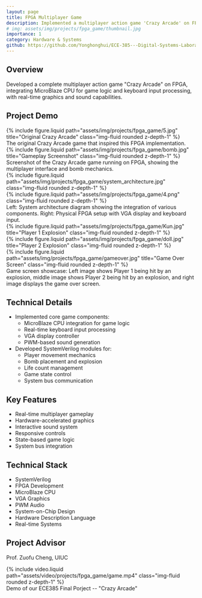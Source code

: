 ```yaml
---
layout: page
title: FPGA Multiplayer Game
description: Implemented a multiplayer action game 'Crazy Arcade' on FPGA using SystemVerilog
# img: assets/img/projects/fpga_game/thumbnail.jpg
importance: 1
category: Hardware & Systems
github: https://github.com/Yonghonghui/ECE-385---Digital-Systems-Laboratory
---
```


## Overview

Developed a complete multiplayer action game "Crazy Arcade" on FPGA, integrating MicroBlaze CPU for game logic and keyboard input processing, with real-time graphics and sound capabilities.

<!-- ## Links

<div class="repositories d-flex flex-wrap flex-md-row flex-column justify-content-between align-items-center">
  <div class="repo p-2">
    <h5 class="font-weight-bold text">GitHub Repository</h5>
    <a href="https://github.com/YourUsername/fpga-game" target="_blank">
      <i class="fab fa-github"></i> FPGA Crazy Arcade Game
    </a>
  </div>
  
  <div class="repo p-2">
    <h5 class="font-weight-bold text">Documentation</h5>
    <a href="path_to_documentation" target="_blank">
      <i class="fas fa-book"></i> Technical Docs
    </a>
  </div>
  
  <div class="repo p-2">
    <h5 class="font-weight-bold text">Live Demo</h5>
    <a href="demo_url" target="_blank">
      <i class="fas fa-play"></i> Try it out
    </a>
  </div>
</div> -->

## Project Demo

<div class="row">
    <div class="col-sm mt-3 mt-md-0">
        {% include figure.liquid path="assets/img/projects/fpga_game/5.jpg" title="Original Crazy Arcade" class="img-fluid rounded z-depth-1" %}
    </div>
</div>
<div class="caption">
    The original Crazy Arcade game that inspired this FPGA implementation.
</div>

<div class="row">
    <div class="col-sm mt-3 mt-md-0">
        {% include figure.liquid path="assets/img/projects/fpga_game/bomb.jpg" title="Gameplay Screenshot" class="img-fluid rounded z-depth-1" %}
    </div>
</div>
<div class="caption">
    Screenshot of the Crazy Arcade game running on FPGA, showing the multiplayer interface and bomb mechanics.
</div>

<div class="row">
    <div class="col-sm-6 mt-3 mt-md-0">
        {% include figure.liquid path="assets/img/projects/fpga_game/system_architecture.jpg" class="img-fluid rounded z-depth-1" %}
    </div>
    <div class="col-sm-6 mt-3 mt-md-0">
        {% include figure.liquid path="assets/img/projects/fpga_game/4.png" class="img-fluid rounded z-depth-1" %}
    </div>
</div>
<div class="caption">
    Left: System architecture diagram showing the integration of various components. Right: Physical FPGA setup with VGA display and keyboard input.
</div>

<div class="row">
    <div class="col-sm-4 mt-3 mt-md-0">
        {% include figure.liquid path="assets/img/projects/fpga_game/Kun.jpg" title="Player 1 Explosion" class="img-fluid rounded z-depth-1" %}
    </div>
    <div class="col-sm-4 mt-3 mt-md-0">
        {% include figure.liquid path="assets/img/projects/fpga_game/doll.jpg" title="Player 2 Explosion" class="img-fluid rounded z-depth-1" %}
    </div>
    <div class="col-sm-4 mt-3 mt-md-0">
        {% include figure.liquid path="assets/img/projects/fpga_game/gameover.jpg" title="Game Over Screen" class="img-fluid rounded z-depth-1" %}
    </div>
</div>
<div class="caption">
    Game screen showcase: Left image shows Player 1 being hit by an explosion, middle image shows Player 2 being hit by an explosion, and right image displays the game over screen.
</div>

## Technical Details

- Implemented core game components:
  - MicroBlaze CPU integration for game logic
  - Real-time keyboard input processing
  - VGA display controller
  - PWM-based sound generation
- Developed SystemVerilog modules for:
  - Player movement mechanics
  - Bomb placement and explosion
  - Life count management
  - Game state control
  - System bus communication

## Key Features

- Real-time multiplayer gameplay
- Hardware-accelerated graphics
- Interactive sound system
- Responsive controls
- State-based game logic
- System bus integration

## Technical Stack

- SystemVerilog
- FPGA Development
- MicroBlaze CPU
- VGA Graphics
- PWM Audio
- System-on-Chip Design
- Hardware Description Language
- Real-time Systems

## Project Advisor
Prof. Zuofu Cheng, UIUC 

<div class="row">
    <div class="col-sm mt-3 mt-md-0">
        {% include video.liquid path="assets/video/projects/fpga_game/game.mp4" 
                              class="img-fluid rounded z-depth-1" %}
    </div>
</div>
<div class="caption">
    Demo of our ECE385 Final Porject -- "Crazy Arcade"
</div> 